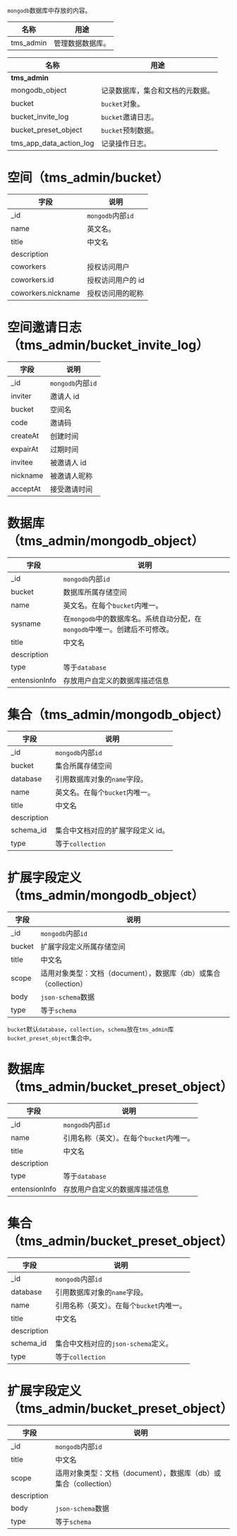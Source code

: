 `mongodb`数据库中存放的内容。

| 名称      | 用途             |
| --------- | ---------------- |
| tms_admin | 管理数据数据库。 |

| 名称                    | 用途                             |
| ----------------------- | -------------------------------- |
| **tms_admin**           |                                  |
| mongodb_object          | 记录数据库，集合和文档的元数据。 |
| bucket                  | `bucket`对象。                   |
| bucket_invite_log       | `bucket`邀请日志。               |
| bucket_preset_object    | `bucket`预制数据。               |
| tms_app_data_action_log | 记录操作日志。                   |

# 空间（tms_admin/bucket）

| 字段               | 说明              |
| ------------------ | ----------------- |
| \_id               | `mongodb`内部`id` |
| name               | 英文名。          |
| title              | 中文名            |
| description        |                   |
| coworkers          | 授权访问用户      |
| coworkers.id       | 授权访问用户的 id |
| coworkers.nickname | 授权访问用的昵称  |

# 空间邀请日志（tms_admin/bucket_invite_log）

| 字段     | 说明              |
| -------- | ----------------- |
| \_id     | `mongodb`内部`id` |
| inviter  | 邀请人 id         |
| bucket   | 空间名            |
| code     | 邀请码            |
| createAt | 创建时间          |
| expairAt | 过期时间          |
| invitee  | 被邀请人 id       |
| nickname | 被邀请人昵称      |
| acceptAt | 接受邀请时间      |

# 数据库（tms_admin/mongodb_object）

| 字段          | 说明                                                                       |
| ------------- | -------------------------------------------------------------------------- |
| \_id          | `mongodb`内部`id`                                                          |
| bucket        | 数据库所属存储空间                                                         |
| name          | 英文名。在每个`bucket`内唯一。                                             |
| sysname       | 在`mongodb`中的数据库名。系统自动分配，在`mongodb`中唯一。创建后不可修改。 |
| title         | 中文名                                                                     |
| description   |                                                                            |
| type          | 等于`database`                                                             |
| entensionInfo | 存放用户自定义的数据库描述信息                                             |

# 集合（tms_admin/mongodb_object）

| 字段        | 说明                              |
| ----------- | --------------------------------- |
| \_id        | `mongodb`内部`id`                 |
| bucket      | 集合所属存储空间                  |
| database    | 引用数据库对象的`name`字段。      |
| name        | 英文名。在每个`bucket`内唯一。    |
| title       | 中文名                            |
| description |                                   |
| schema_id   | 集合中文档对应的扩展字段定义 id。 |
| type        | 等于`collection`                  |

# 扩展字段定义（tms_admin/mongodb_object）

| 字段   | 说明                                                             |
| ------ | ---------------------------------------------------------------- |
| \_id   | `mongodb`内部`id`                                                |
| bucket | 扩展字段定义所属存储空间                                         |
| title  | 中文名                                                           |
| scope  | 适用对象类型：文档（document），数据库（db）或集合（collection） |
| body   | `json-schema`数据                                                |
| type   | 等于`schema`                                                     |

`bucket`默认`database`，`collection`，`schema`放在`tms_admin`库`bucket_preset_object`集合中。

# 数据库（tms_admin/bucket_preset_object）

| 字段          | 说明                                     |
| ------------- | ---------------------------------------- |
| \_id          | `mongodb`内部`id`                        |
| name          | 引用名称（英文）。在每个`bucket`内唯一。 |
| title         | 中文名                                   |
| description   |                                          |
| type          | 等于`database`                           |
| entensionInfo | 存放用户自定义的数据库描述信息           |

# 集合（tms_admin/bucket_preset_object）

| 字段        | 说明                                     |
| ----------- | ---------------------------------------- |
| \_id        | `mongodb`内部`id`                        |
| database    | 引用数据库对象的`name`字段。             |
| name        | 引用名称（英文）。在每个`bucket`内唯一。 |
| title       | 中文名                                   |
| description |                                          |
| schema_id   | 集合中文档对应的`json-schema`定义。      |
| type        | 等于`collection`                         |

# 扩展字段定义（tms_admin/bucket_preset_object）

| 字段        | 说明                                                             |
| ----------- | ---------------------------------------------------------------- |
| \_id        | `mongodb`内部`id`                                                |
| title       | 中文名                                                           |
| scope       | 适用对象类型：文档（document），数据库（db）或集合（collection） |
| description |                                                                  |
| body        | `json-schema`数据                                                |
| type        | 等于`schema`                                                     |
